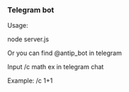 <h3>Telegram bot</h3>
Usage:

node server.js

<p>Or you can find @antip_bot in telegram</p>
<p>Input /c math ex in telegram chat</p>

<p>Example: /c 1+1</p>

